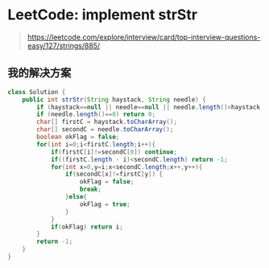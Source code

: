 # LeetCode: implement strStr

> https://leetcode.com/explore/interview/card/top-interview-questions-easy/127/strings/885/

## 我的解决方案

```java
class Solution {
    public int strStr(String haystack, String needle) {
        if (haystack==null || needle==null || needle.length()>haystack.length()) return -1;
        if (needle.length()==0) return 0;
        char[] firstC = haystack.toCharArray();
        char[] secondC = needle.toCharArray();
        boolean okFlag = false;
        for(int i=0;i<firstC.length;i++){
            if(firstC[i]!=secondC[0]) continue;
            if((firstC.length - i)<secondC.length) return -1;
            for(int x=0,y=i;x<secondC.length;x++,y++){
                if(secondC[x]!=firstC[y]) {
                    okFlag = false;
                    break;
                }else{
                    okFlag = true;
                }
            }
            if(okFlag) return i;
        }
        return -1;
    }
}
```
 
